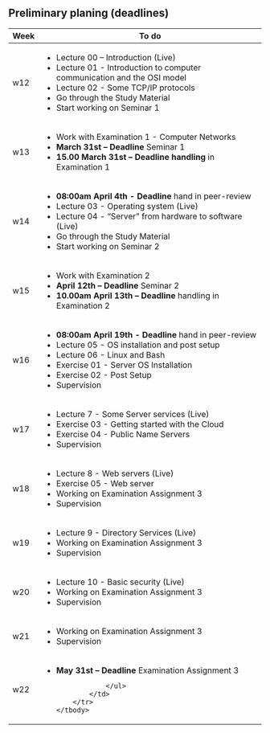 ## Preliminary planing (deadlines)

<table width="70%">
    <thead>
        <tr>
            <th>Week</th>
            <th>To do</th>
        </tr>
    </thead>
    <tbody>
        <tr>
            <td>w12</td>
            <td>
                <ul>
                    <li>Lecture 00 – Introduction (Live)</li>
                    <li>Lecture 01 - Introduction to computer communication and the OSI model</li>
                    <li>Lecture 02 - Some TCP/IP protocols</li>
                    <li>Go through the Study Material</li>
                    <li>Start working on Seminar 1</li>
                </ul>
            </td>
        </tr>
        <tr>
            <td>w13</td>
            <td>
                <ul>
                    <li>Work with Examination 1 - Computer Networks</li>
                    <li><strong>March 31st – Deadline</strong> Seminar 1</li>
                    <li><strong>15.00 March 31st – Deadline handling</strong> in Examination 1</li>
                </ul>
            </td>
        </tr>
        <tr>
            <td>w14</td>
            <td>
                <ul>
                    <li><strong>08:00am April 4th - Deadline</strong> hand in peer-review</li>
                    <li>Lecture 03 - Operating system (Live)</li>
                    <li>Lecture 04 - “Server” from hardware to software (Live)</li>
                    <li>Go through the Study Material</li>
                    <li>Start working on Seminar 2</li>
                </ul>
            </td>
        </tr>
        <tr>
            <td>w15</td>
            <td>
                <ul>
                    <li>Work with Examination 2</li>
                    <li><strong>April 12th – Deadline</strong> Seminar 2</li>
                    <li><strong>10.00am April 13th – Deadline</strong> handling in Examination 2</li>
                </ul>
            </td>
        </tr>
        <tr>
            <td>w16</td>
            <td>
                <ul>
                    <li><strong>08:00am April 19th - Deadline</strong> hand in peer-review</li>
                    <li>Lecture 05 - OS installation and post setup</li>
                    <li>Lecture 06 - Linux and Bash</li>
                    <li>Exercise 01 - Server OS Installation</li>
                    <li>Exercise 02 - Post Setup</li>
                    <li>Supervision</li>
                </ul>
            </td>
        </tr>
        <tr>
            <td>w17</td>
            <td>
                <ul>
                    <li>Lecture 7 - Some Server services (Live)</li>
                    <li>Exercise 03 - Getting started with the Cloud</li>
                    <li>Exercise 04 - Public Name Servers</li>
                    <li>Supervision</li>
                </ul>
            </td>
        </tr>
        <tr>
            <td>w18</td>
            <td>
                <ul>
                    <li>Lecture 8 - Web servers (Live)</li>
                    <li>Exercise 05 - Web server</li>
                    <li>Working on Examination Assignment 3</li>
                    <li>Supervision</li>
                </ul>
            </td>
        </tr>
        <tr>
            <td>w19</td>
            <td>
                <ul>
                    <li>Lecture 9 - Directory Services (Live)</li>
                    <li>Working on Examination Assignment 3</li>
                    <li>Supervision</li>
                </ul>
            </td>
        </tr>
        <tr>
            <td>w20</td>
            <td>
                <ul>
                    <li>Lecture 10 - Basic security (Live)</li>
                    <li>Working on Examination Assignment 3</li>
                    <li>Supervision</li>
                </ul>
            </td>
        </tr>
        <tr>
            <td>w21</td>
            <td>
                <ul>
                    <li>Working on Examination Assignment 3</li>
                    <li>Supervision</li>
                </ul>
            </td>
        </tr>
        <tr>
            <td>w22</td>
            <td>
                <ul>
                    <li><strong>May 31st – Deadline</strong> Examination Assignment 3</li>

                </ul>
            </td>
        </tr>
    </tbody>
</table>
